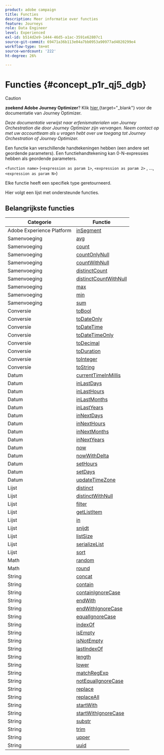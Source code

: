 ```yaml
---
product: adobe campaign
title: Functies
description: Meer informatie over functies
feature: Journeys
role: Data Engineer
level: Experienced
exl-id: b514d2e9-1444-46d5-a1ac-3591e62807c1
source-git-commit: 69471a36b113e04a7bb0953a90977ad4020299e4
workflow-type: tm+mt
source-wordcount: '222'
ht-degree: 26%

---
```


# Functies {#concept_p1r_qj5_dgb}


>[!CAUTION]
>
>**zoekend Adobe Journey Optimizer**? Klik [ hier ](https://experienceleague.adobe.com/nl/docs/journey-optimizer/using/ajo-home){target="_blank"} voor de documentatie van Journey Optimizer.
>
>
>_Deze documentatie verwijst naar erfenismaterialen van Journey Orchestration die door Journey Optimizer zijn vervangen. Neem contact op met uw accountteam als u vragen hebt over uw toegang tot Journey Orchestration of Journey Optimizer._


Een functie kan verschillende handtekeningen hebben (een andere set geordende parameters). Een functiehandtekening kan 0-N-expressies hebben als geordende parameters.

`<function name>` (`<expression as param 1>`, `<expression as param 2>` , ...,`<expression as param N>`)

Elke functie heeft een specifiek type geretourneerd.

Hier volgt een lijst met ondersteunde functies.

## Belangrijkste functies

| Categorie | Functie |
|-------------|-----------------------|
| Adobe Experience Platform | [inSegment](../functions/functioninsegment.md) |
| Samenvoeging | [avg](../functions/functionavg.md) |
| Samenvoeging | [count](../functions/functioncount.md) |
| Samenvoeging | [countOnlyNull](../functions/functioncountonlynull.md) |
| Samenvoeging | [countWithNull](../functions/functioncountwithnull.md) |
| Samenvoeging | [distinctCount](../functions/functiondistinctcount.md) |
| Samenvoeging | [distinctCountWithNull](../functions/functiondistinctcountwithnull.md) |
| Samenvoeging | [max](../functions/functionmax.md) |
| Samenvoeging | [min](../functions/functionmin.md) |
| Samenvoeging | [sum](../functions/functionsum.md) |
| Conversie | [toBool](../functions/functiontobool.md) |
| Conversie | [ toDateOnly ](../functions/functiontodateonly.md) |
| Conversie | [toDateTime](../functions/functiontodatetime.md) |
| Conversie | [toDateTimeOnly](../functions/functiontodatetimeonly.md) |
| Conversie | [toDecimal](../functions/functiontodecimal.md) |
| Conversie | [toDuration](../functions/functiontoduration.md) |
| Conversie | [toInteger](../functions/functiontointeger.md) |
| Conversie | [toString](../functions/functiontostring.md) |
| Datum | [ currentTimeInMillis ](../functions/functioncurrenttimeinmillis.md) |
| Datum | [inLastDays](../functions/functioninlastdays.md) |
| Datum | [inLastHours](../functions/functioninlasthours.md) |
| Datum | [inLastMonths](../functions/functioninlastmonths.md) |
| Datum | [inLastYears](../functions/functioninlastyears.md) |
| Datum | [inNextDays](../functions/functioninnextdays.md) |
| Datum | [inNextHours](../functions/functioninnexthours.md) |
| Datum | [inNextMonths](../functions/functioninnextmonths.md) |
| Datum | [inNextYears](../functions/functioninnextyears.md) |
| Datum | [now](../functions/functionnow.md) |
| Datum | [nowWithDelta](../functions/functionnowwithdelta.md) |
| Datum | [setHours](../functions/functionsethours.md) |
| Datum | [setDays](../functions/functionsetdays.md) |
| Datum | [ updateTimeZone ](../functions/functionupdatetimezone.md) |
| Lijst | [distinct](../functions/functiondistinct.md) |
| Lijst | [distinctWithNull](../functions/functiondistinctwithnull.md) |
| Lijst | [ filter ](../functions/functionfilter.md) |
| Lijst | [getListItem](../functions/functiongetlistitem.md) |
| Lijst | [in](../functions/functionin.md) |
| Lijst | [ snijdt ](../functions/functionintersect.md) |
| Lijst | [listSize](../functions/functionlistsize.md) |
| Lijst | [serializeList](../functions/functionserializelist.md) |
| Lijst | [sort](../functions/functionsort.md) |
| Math | [random](../functions/functionrandom.md) |
| Math | [round](../functions/functionround.md) |
| String | [concat](../functions/functionconcat.md) |
| String | [contain](../functions/functioncontain.md) |
| String | [ containIgnoreCase ](../functions/functioncontainwithignorecase.md) |
| String | [endWith](../functions/functionendwith.md) |
| String | [ endWithIgnoreCase ](../functions/functionendwithignorecase.md) |
| String | [ equalIgnoreCase ](../functions/functionequalignorecase.md) |
| String | [indexOf](../functions/functionindexof.md) |
| String | [isEmpty](../functions/functionisempty.md) |
| String | [isNotEmpty](../functions/functionisnotempty.md) |
| String | [lastIndexOf](../functions/functionlastindexof.md) |
| String | [length](../functions/functionlength.md) |
| String | [lower](../functions/functionlower.md) |
| String | [matchRegExp](../functions/functionmatchregexp.md) |
| String | [ notEqualIgnoreCase ](../functions/functionnotequalignorecase.md) |
| String | [replace](../functions/functionreplace.md) |
| String | [replaceAll](../functions/functionreplaceall.md) |
| String | [startWith](../functions/functionstartwith.md) |
| String | [startWithIgnoreCase](../functions/functionstartwithignorecase.md) |
| String | [substr](../functions/functionsubstr.md) |
| String | [trim](../functions/functiontrim.md) |
| String | [upper](../functions/functionupper.md) |
| String | [uuid](../functions/functionuuid.md) |
